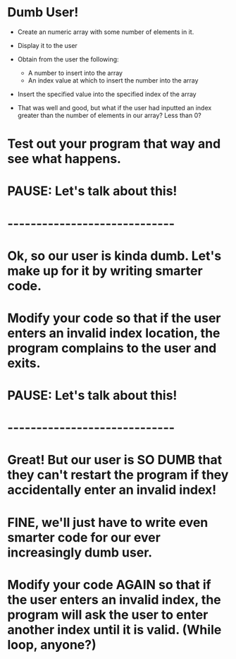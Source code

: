 
# Dumb User!

* Create an numeric array with some number of elements in it.
* Display it to the user




* Obtain from the user the following:
	* A number to insert into the array
	* An index value at which to insert the number into the array


* Insert the specified value into the specified index of the array


* That was well and good, but what if the user had inputted an index greater than the number of elements in our array? Less than 0?
# Test out your program that way and see what happens.
# PAUSE: Let's talk about this!
# -----------------------------
# Ok, so our user is kinda dumb. Let's make up for it by writing smarter code.
# Modify your code so that if the user enters an invalid index location, the program complains to the user and exits.



# PAUSE: Let's talk about this!
# -----------------------------
# Great! But our user is SO DUMB that they can't restart the program if they accidentally enter an invalid index!
# FINE, we'll just have to write even smarter code for our ever increasingly dumb user.
# Modify your code AGAIN so that if the user enters an invalid index, the program will ask the user to enter another index until it is valid. (While loop, anyone?)

